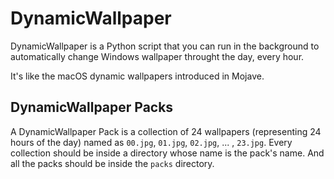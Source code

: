 # DynamicWallpaper
DynamicWallpaper is a Python script that you can run in the background to
automatically change Windows wallpaper throught the day, every hour.

It's like the macOS dynamic wallpapers introduced in Mojave.

## DynamicWallpaper Packs
A DynamicWallpaper Pack is a collection of 24 wallpapers (representing 24 hours
of the day) named as `00.jpg`, `01.jpg`, `02.jpg`, ... , `23.jpg`.
Every collection should be inside a directory whose name is the pack's name.
And all the packs should be inside the `packs` directory.
